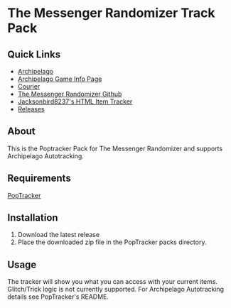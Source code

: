 # The Messenger Randomizer Track Pack

## Quick Links
- [Archipelago](https://archipelago.gg/)
- [Archipelago Game Info Page](https://archipelago.gg/games/The%20Messenger/info/en)
- [Courier](https://github.com/Brokemia/Courier)
- [The Messenger Randomizer Github](https://github.com/minous27/TheMessengerRandomizerMod)
- [Jacksonbird8237's HTML Item Tracker](https://github.com/Jacksonbird8237/TheMessengerItemTracker)
- [Releases](https://github.com/alwaysintreble/TheMessengerTrackPack/releases)

## About
This is the Poptracker Pack for The Messenger Randomizer and supports Archipelago Autotracking.

## Requirements
[PopTracker](https://github.com/black-sliver/PopTracker)

## Installation

1. Download the latest release
2. Place the downloaded zip file in the PopTracker packs directory.

## Usage
The tracker will show you what you can access with your current items. Glitch/Trick logic is not currently supported. For Archipelago
Autotracking details see PopTracker's README.
